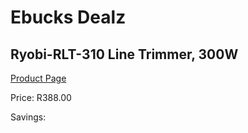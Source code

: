 
# Ebucks Dealz
## Ryobi-RLT-310 Line Trimmer, 300W
[Product Page](https://www.ebucks.com/web/shop/productSelected.do?prodId=1220086796&catId=363410833)

Price: R388.00

Savings: 


	